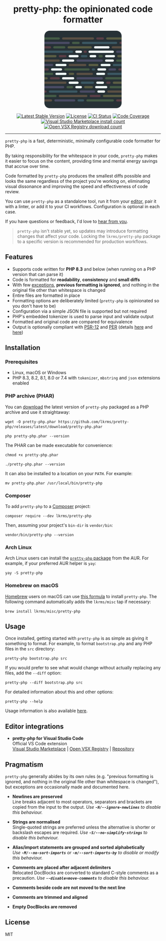 <h1 align="center">pretty-php: the opinionated code formatter</h1>

<p align="center">
  <a href="https://github.com/lkrms/pretty-php">
    <img src="https://github.com/lkrms/pretty-php/raw/main/images/logo-600x600-rounded.png" alt="pretty-php logo" width="250">
  </a>
<p>

<p align="center">
  <a href="https://packagist.org/packages/lkrms/pretty-php"><img src="https://poser.pugx.org/lkrms/pretty-php/v" alt="Latest Stable Version" /></a>
  <a href="https://packagist.org/packages/lkrms/pretty-php"><img src="https://poser.pugx.org/lkrms/pretty-php/license" alt="License" /></a>
  <a href="https://github.com/lkrms/pretty-php/actions"><img src="https://github.com/lkrms/pretty-php/actions/workflows/ci.yml/badge.svg" alt="CI Status" /></a>
  <a href="https://codecov.io/gh/lkrms/pretty-php"><img src="https://codecov.io/gh/lkrms/pretty-php/graph/badge.svg?token=W0KVZU718K" alt="Code Coverage" /></a>
  <a href="https://marketplace.visualstudio.com/items?itemName=lkrms.pretty-php"><img src="https://img.shields.io/visual-studio-marketplace/i/lkrms.pretty-php?label=Marketplace%20installs&color=%230066b8" alt="Visual Studio Marketplace install count" /></a>
  <a href="https://open-vsx.org/extension/lkrms/pretty-php"><img src="https://img.shields.io/open-vsx/dt/lkrms/pretty-php?label=Open%20VSX%20downloads&color=%23a60ee5" alt="Open VSX Registry download count" /></a>
</p>

---

`pretty-php` is a fast, deterministic, minimally configurable code formatter for
PHP.

By taking responsibility for the whitespace in your code, `pretty-php` makes it
easier to focus on the content, providing time and mental energy savings that
accrue over time.

Code formatted by `pretty-php` produces the smallest diffs possible and looks
the same regardless of the project you're working on, eliminating visual
dissonance and improving the speed and effectiveness of code review.

You can use `pretty-php` as a standalone tool, run it from your [editor][], pair
it with a linter, or add it to your CI workflows. Configuration is optional in
each case.

If you have questions or feedback, I'd love to [hear from you][discuss].

> `pretty-php` isn't stable yet, so updates may introduce formatting changes
> that affect your code. Locking the `lkrms/pretty-php` package to a specific
> version is recommended for production workflows.

## Features

- Supports code written for **PHP 8.3** and below (when running on a PHP version
  that can parse it)
- Code is formatted for **readability**, **consistency** and **small diffs**
- With few [exceptions](#pragmatism), **previous formatting is ignored**, and
  nothing in the original file other than whitespace is changed
- Entire files are formatted in place
- Formatting options are deliberately limited (`pretty-php` is opinionated so
  you don't have to be)
- Configuration via a simple JSON file is supported but not required
- PHP's embedded tokenizer is used to parse input and validate output
- Formatted and original code are compared for equivalence
- Output is optionally compliant with [PSR-12][] and [PER][] (details
  [here](docs/PSR-12.md) and [here][PSR-12 issue])

## Installation

### Prerequisites

- Linux, macOS or Windows
- PHP 8.3, 8.2, 8.1, 8.0 or 7.4 with `tokenizer`, `mbstring` and `json`
  extensions enabled

### PHP archive (PHAR)

You can [download][] the latest version of `pretty-php` packaged as a PHP
archive and use it straightaway:

```shell
wget -O pretty-php.phar https://github.com/lkrms/pretty-php/releases/latest/download/pretty-php.phar
```

```shell
php pretty-php.phar --version
```

The PHAR can be made executable for convenience:

```shell
chmod +x pretty-php.phar
```

```shell
./pretty-php.phar --version
```

It can also be installed to a location on your `PATH`. For example:

```shell
mv pretty-php.phar /usr/local/bin/pretty-php
```

### Composer

To add `pretty-php` to a [Composer][] project:

```shell
composer require --dev lkrms/pretty-php
```

Then, assuming your project's `bin-dir` is `vendor/bin`:

```shell
vendor/bin/pretty-php --version
```

### Arch Linux

Arch Linux users can install the [`pretty-php` package][AUR] from the AUR. For
example, if your preferred AUR helper is `yay`:

```shell
yay -S pretty-php
```

### Homebrew on macOS

[Homebrew][] users on macOS can use [this formula][formula] to install
`pretty-php`. The following command automatically adds the `lkrms/misc` tap if
necessary:

```shell
brew install lkrms/misc/pretty-php
```

## Usage

Once installed, getting started with `pretty-php` is as simple as giving it
something to format. For example, to format `bootstrap.php` and any PHP files in
the `src` directory:

```shell
pretty-php bootstrap.php src
```

If you would prefer to see what would change without actually replacing any
files, add the `--diff` option:

```shell
pretty-php --diff bootstrap.php src
```

For detailed information about this and other options:

```shell
pretty-php --help
```

Usage information is also available [here](docs/Usage.md).

## Editor integrations

- **pretty-php for Visual Studio Code** \
  Official VS Code extension \
  [Visual Studio Marketplace] | [Open VSX Registry] | [Repository][vscode]

## Pragmatism

`pretty-php` generally abides by its own rules (e.g. "previous formatting is
ignored, and nothing in the original file other than whitespace is changed"),
but exceptions are occasionally made and documented here.

- **Newlines are preserved** \
  Line breaks adjacent to most operators, separators and brackets are copied from
  the input to the output. _Use **`-N/--ignore-newlines`** to disable this behaviour._

- **Strings are normalised** \
  Single-quoted strings are preferred unless the alternative is shorter or backslash
  escapes are required. _Use **`-S/--no-simplify-strings`** to disable this behaviour._

- **Alias/import statements are grouped and sorted alphabetically** \
  _Use **`-M/--no-sort-imports`** or **`-m/--sort-imports-by`** to disable or modify
  this behaviour._

- **Comments are placed after adjacent delimiters** \
  Relocated DocBlocks are converted to standard C-style comments as a precaution.
  _Use **`--disable=move-comments`** to disable this behaviour._

- **Comments beside code are not moved to the next line**

- **Comments are trimmed and aligned**

- **Empty DocBlocks are removed**

## License

MIT

[AUR]: https://aur.archlinux.org/packages/pretty-php
[Composer]: https://getcomposer.org/
[discuss]: https://github.com/lkrms/pretty-php/discussions
[download]:
  https://github.com/lkrms/pretty-php/releases/latest/download/pretty-php.phar
[editor]: #editor-integrations
[formula]:
  https://github.com/lkrms/homebrew-misc/blob/main/Formula/pretty-php.rb
[Homebrew]: https://brew.sh/
[Open VSX Registry]: https://open-vsx.org/extension/lkrms/pretty-php
[PER]: https://www.php-fig.org/per/coding-style/
[PSR-12]: https://www.php-fig.org/psr/psr-12/
[PSR-12 issue]: https://github.com/lkrms/pretty-php/issues/4
[Visual Studio Marketplace]:
  https://marketplace.visualstudio.com/items?itemName=lkrms.pretty-php
[vscode]: https://github.com/lkrms/vscode-pretty-php
